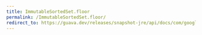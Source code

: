 ```yaml
---
title: ImmutableSortedSet.floor
permalink: /ImmutableSortedSet.floor/
redirect_to: https://guava.dev/releases/snapshot-jre/api/docs/com/google/common/collect/ImmutableSortedSet.html#floor-E-
---
```

